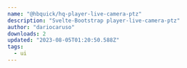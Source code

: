 ```yaml
---
name: "@hbquick/hq-player-live-camera-ptz"
description: "Svelte-Bootstrap player-live-camera-ptz"
author: "dariocaruso"
downloads: 2
updated: "2023-08-05T01:20:50.588Z"
tags: 
  - ui
---
```

